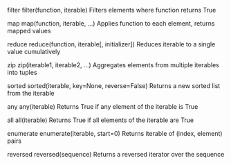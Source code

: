 filter
filter(function, iterable)
Filters elements where function returns True

map
map(function, iterable, ...)
Applies function to each element, returns mapped values

reduce
reduce(function, iterable[, initializer])
Reduces iterable to a single value cumulatively

zip
zip(iterable1, iterable2, ...)
Aggregates elements from multiple iterables into tuples

sorted
sorted(iterable, key=None, reverse=False)
Returns a new sorted list from the iterable

any
any(iterable)
Returns True if any element of the iterable is True

all
all(iterable)
Returns True if all elements of the iterable are True

enumerate
enumerate(iterable, start=0)
Returns iterable of (index, element) pairs

reversed
reversed(sequence)
Returns a reversed iterator over the sequence
